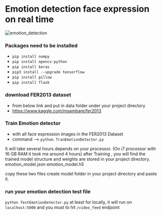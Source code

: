 # Emotion detection face expression on real time

![emotion_detection](https://github.com/datamagic2020/Emotion_detection_with_CNN/blob/main/emoition_detection.png)

### Packages need to be installed

- `pip install numpy`
- `pip install opencv-python`
- `pip install keras`
- `pip3 install --upgrade tensorflow`
- `pip install pillow`
- `pip install flask`

### download FER2013 dataset

- from below link and put in data folder under your project directory
- https://www.kaggle.com/msambare/fer2013

### Train Emotion detector

- with all face expression images in the FER2013 Dataset
- command --> `python TranEmotionDetector.py`

It will take several hours depends on your processor. (On i7 processor with 16 GB RAM it took me around 4 hours)
after Training , you will find the trained model structure and weights are stored in your project directory.
emotion_model.json
emotion_model.h5

copy these two files create model folder in your project directory and paste it.

### run your emotion detection test file

`python TestEmotionDetector.py` at least for locally, it will run on `localhost:5000` and you must to hit `/video_feed` endpoint

